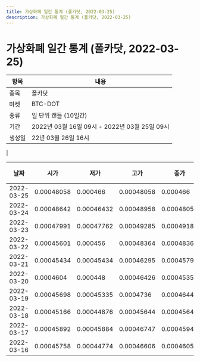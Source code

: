 ```yaml
---
title: 가상화폐 일간 통계 (폴카닷, 2022-03-25)
description: 가상화폐 일간 통계 (폴카닷, 2022-03-25)
---
```


가상화폐 일간 통계 (폴카닷, 2022-03-25)
===

|항목|내용|
|--|--|
|종목|폴카닷|
|마켓|BTC-DOT|
|종류|일 단위 캔들 (10일간)|
|기간|2022년 03월 16일 09시 - 2022년 03월 25일 09시|
|생성일|22년 03월 26일 16시|
|

|날짜|시가|저가|고가|종가|비고|
|--|--|--|--|--|--|
|2022-03-25|0.00048058|0.000466|0.00048058|0.000466|    |
|2022-03-24|0.00048642|0.00046432|0.00048958|0.00048058|    |
|2022-03-23|0.00047991|0.00047762|0.00049285|0.00049182|    |
|2022-03-22|0.00045601|0.000456|0.00048364|0.00048364|    |
|2022-03-21|0.00045434|0.00045434|0.00046295|0.0004579|    |
|2022-03-20|0.0004604|0.000448|0.00046426|0.00045351|    |
|2022-03-19|0.00045698|0.00045335|0.0004736|0.00046446|    |
|2022-03-18|0.00045166|0.00044876|0.00045644|0.00045644|    |
|2022-03-17|0.00045892|0.00045884|0.00046747|0.00045942|    |
|2022-03-16|0.00045758|0.00044774|0.00046606|0.00046058|    |
